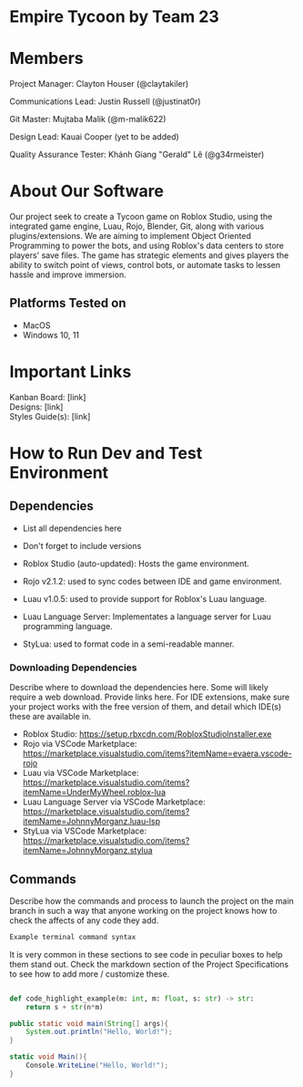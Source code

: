 # Empire Tycoon by Team 23
# Members
Project Manager: Clayton Houser (@claytakiler)

Communications Lead: Justin Russell (@justinat0r)

Git Master: Mujtaba Malik (@m-malik622)

Design Lead: Kauai Cooper (yet to be added)

Quality Assurance Tester: Khánh Giang "Gerald" Lê (@g34rmeister)

# About Our Software

Our project seek to create a Tycoon game on Roblox Studio, using the integrated game engine, Luau, Rojo, Blender, Git, along with various plugins/extensions.
We are aiming to implement Object Oriented Programming to power the bots, and using Roblox's data centers to store players' save files.
The game has strategic elements and gives players the ability to switch point of views, control bots, or automate tasks to lessen hassle and improve immersion.

## Platforms Tested on
- MacOS
- Windows 10, 11
# Important Links
Kanban Board: [link]\
Designs: [link]\
Styles Guide(s): [link]

# How to Run Dev and Test Environment

## Dependencies
- List all dependencies here
- Don't forget to include versions

- Roblox Studio (auto-updated): Hosts the game environment.
- Rojo v2.1.2: used to sync codes between IDE and game environment.
- Luau v1.0.5: used to provide support for Roblox's Luau language.
- Luau Language Server: Implementates a language server for Luau programming language.
- StyLua: used to format code in a semi-readable manner.

### Downloading Dependencies
Describe where to download the dependencies here. Some will likely require a web download. Provide links here. For IDE extensions, make sure your project works with the free version of them, and detail which IDE(s) these are available in. 

- Roblox Studio: https://setup.rbxcdn.com/RobloxStudioInstaller.exe
- Rojo via VSCode Marketplace: https://marketplace.visualstudio.com/items?itemName=evaera.vscode-rojo
- Luau via VSCode Marketplace: https://marketplace.visualstudio.com/items?itemName=UnderMyWheel.roblox-lua
- Luau Language Server via VSCode Marketplace: https://marketplace.visualstudio.com/items?itemName=JohnnyMorganz.luau-lsp
- StyLua via VSCode Marketplace: https://marketplace.visualstudio.com/items?itemName=JohnnyMorganz.stylua

## Commands
Describe how the commands and process to launch the project on the main branch in such a way that anyone working on the project knows how to check the affects of any code they add.

```sh
Example terminal command syntax
```

It is very common in these sections to see code in peculiar boxes to help them stand out. Check the markdown section of the Project Specifications to see how to add more / customize these.

```luau

```

```python
def code_highlight_example(m: int, m: float, s: str) -> str:
	return s + str(n*m)
```

```java
public static void main(String[] args){
	System.out.println("Hello, World!");
}
```

```c#
static void Main(){
	Console.WriteLine("Hello, World!");
}
```
